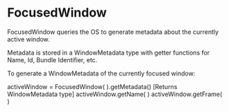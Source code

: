 # FocusedWindow

FocusedWindow queries the OS to generate metadata about the currently active window.

Metadata is stored in a WindowMetadata type with getter functions for Name, Id, Bundle Identifier, etc.

To generate a WindowMetadata of the currently focused window:

activeWindow = FocusedWindow( ).getMetadata() [Returns WindowMetadata type]
activeWindow.getName( )
activeWindow.getFrame( )
